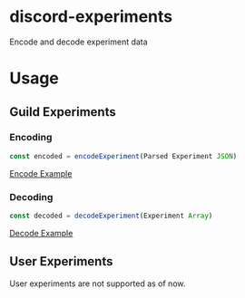 # discord-experiments

Encode and decode experiment data

# Usage

## Guild Experiments

### Encoding

```js
const encoded = encodeExperiment(Parsed Experiment JSON)
```
[Encode Example](https://gitlab.com/derpystuff/discord-experiments/-/blob/main/examples/encode.js)

### Decoding
```js
const decoded = decodeExperiment(Experiment Array)
```
[Decode Example](https://gitlab.com/derpystuff/discord-experiments/-/blob/main/examples/decode.js)

## User Experiments

User experiments are not supported as of now.